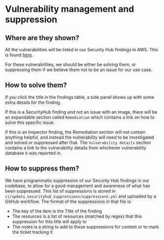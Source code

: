 # Vulnerability management and suppression

## Where are they shown?

All the vulnerabilities will be listed in our Security Hub findings in AWS. This is
found [here](https://eu-west-2.console.aws.amazon.com/securityhub/home?region=eu-west-2#/findings?search=Region%3Deu-west-2%26WorkflowStatus%3D%255Coperator%255C%253AEQUALS%255C%253ANEW%26WorkflowStatus%3D%255Coperator%255C%253AEQUALS%255C%253ANOTIFIED%26RecordState%3D%255Coperator%255C%253AEQUALS%255C%253AACTIVE).

For these vulnerabilities, we should be either be solving them, or suppressing them if we believe them not to be an
issue for our use case.

## How to solve them?

If you click the title in the findings table, a side panel shows up with some extra details for the finding.

If this is a SecurityHub finding and not an issue with an image, there will be an expandable section
called `Remediation` which contains a link on how to solve this specific issue.

If this is an Inspector finding, the Remediation section will not contain anything helpful, and instead the
vulnerability will need to be investigated and solved or suppressed after that. The `Vulnerability details` section
contains a link to the vulnerability details from whichever vulnerability database it was reported in.

## How to suppress them?

We have programmatic suppression of our Security Hub findings in our codebase, to allow for a good management and
awareness of what has been suppressed. This list of suppressions is stored
in `ci/updata_securityhub_suppressions/suppressions.yml` and uploaded by a GitHub workflow. The format of the
suppressions in that file is:

- The key of the item is the Title of the finding
- The resources is a list of resources (matched by regex) that this suppression for this title will apply to
- The notes is a string to add to these suppressions for context or to mark the ticket tracking it
